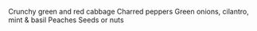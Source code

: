 Crunchy green and red cabbage
Charred peppers
Green onions, cilantro, mint & basil 
Peaches 
Seeds or nuts